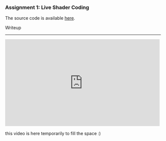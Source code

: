 ### Assignment 1: Live Shader Coding

The source code is available [here](https://github.com/RobethX/CS420X/blob/main/assignment1/frag.glsl).

Writeup

---

<iframe width="500" height="281.25" src="https://www.youtube.com/embed/jNQXAC9IVRw" title="YouTube video player" frameborder="0" allow="accelerometer; autoplay; clipboard-write; encrypted-media; gyroscope; picture-in-picture" allowfullscreen></iframe>

this video is here temporarily to fill the space :)
